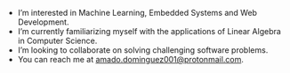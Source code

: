 - I’m interested in Machine Learning, Embedded Systems and Web Development.
- I’m currently familiarizing myself with the applications of Linear Algebra in Computer Science.
- I’m looking to collaborate on solving challenging software problems.
- You can reach me at amado.dominguez001@protonmail.com.
